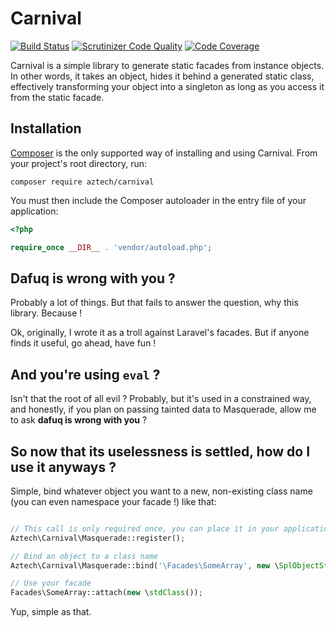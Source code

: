 Carnival
========

[![Build Status](https://travis-ci.org/aztech-digital/carnival.svg)](https://travis-ci.org/aztech-digital/carnival)
[![Scrutinizer Code Quality](https://img.shields.io/scrutinizer/coverage/g/aztech-digital/carnival.svg?style=flat)](https://scrutinizer-ci.com/g/aztech-digital/carnival/?branch=master)
[![Code Coverage](https://img.shields.io/scrutinizer/g/aztech-digital/carnival.svg?style=flat)](https://scrutinizer-ci.com/g/aztech-digital/carnival/?branch=master)

Carnival is a simple library to generate static facades from instance objects. In other words, it takes an object, hides it behind a generated static class, effectively transforming your object into a singleton as long as you access it from the static facade.

## Installation

[Composer](https://getcomposer.org) is the only supported way of installing and using Carnival. From your project's root directory, run:

```
composer require aztech/carnival
```

You must then include the Composer autoloader in the entry file of your application:

```php
<?php

require_once __DIR__ . 'vendor/autoload.php';
```

## Dafuq is wrong with you ?

Probably a lot of things. But that fails to answer the question, why this library. Because ! 

Ok, originally, I wrote it as a troll against Laravel's facades. But if anyone finds it useful, go ahead, have fun !

## And you're using `eval` ?

Isn't that the root of all evil ? Probably, but it's used in a constrained way, and honestly, if you plan on passing tainted data to Masquerade, allow me to ask **dafuq is wrong with you** ?

## So now that its uselessness is settled, how do I use it anyways ?

Simple, bind whatever object you want to a new, non-existing class name (you can even namespace your facade !) like that:

```php

// This call is only required once, you can place it in your application bootstrap or wherever.
Aztech\Carnival\Masquerade::register(); 

// Bind an object to a class name
Aztech\Carnival\Masquerade::bind('\Facades\SomeArray', new \SplObjectStorage());

// Use your facade
Facades\SomeArray::attach(new \stdClass());
```

Yup, simple as that.
